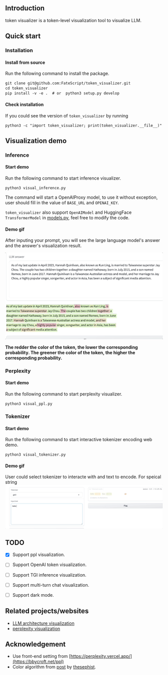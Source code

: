 
## Introduction
token visualizer is a token-level visualization tool to visualize LLM.

## Quick start

### Installation

#### Install from source

Run the following command to install the package.
```shell
git clone git@github.com:FateScript/token_visualizer.git
cd token_visualizer
pip install -v -e .  # or  python3 setup.py develop
```

#### Check installation

If you could see the version of `token_visualizer` by running 
```shell
python3 -c "import token_visualizer; print(token_visualizer.__file__)"
```

## Visualization demo

### Inference

#### Start demo
Run the following command to start inference visualizer.
```shell
python3 visual_inference.py
```

The command will start a OpenAIProxy model, to use it without exception, user should fill in the value of `BASE_URL` and `OPENAI_KEY`.

`token_visualizer` also support `OpenAIModel` and HuggingFace `TransformerModel` in [models.py](https://github.com/FateScript/token_visualizer/blob/main/token_visualizer/models.py), feel free to modify the code.

#### Demo gif
After inputing your prompt, you will see the large language model's answer and the answer's visualization result.

<img src="assets/inference.gif">

**The redder the color of the token, the lower the corresponding probability. The greener the color of the token, the higher the corresponding probability.**

### Perplexity

#### Start demo
Run the following command to start perplexity visualizer.

```shell
python3 visual_ppl.py
```

### Tokenizer

#### Start demo
Run the following command to start interactive tokenizer encoding web demo.

```shell
python3 visual_tokenizer.py
```

#### Demo gif
User could select tokenizer to interacte with and text to encode. For speical string 
<img src="assets/tokenizer.gif">


## TODO
- [x] Support ppl visualization.
- [ ] Support OpenAI token visualization.
- [ ] Support TGI inference visualization.
- [ ] Support multi-turn chat visualization.
- [ ] Support dark mode.


## Related projects/websites

* [LLM architecture visualization](https://bbycroft.net/llm)
* [perplexity visualization](https://bbycroft.net/ppl)


## Acknowledgement

* Use front-end setting from [https://perplexity.vercel.app/](https://bbycroft.net/ppl)
* Color algorithm from [post](https://twitter.com/thesephist/status/1617909119423500288) by [thesephist](https://twitter.com/thesephist).
